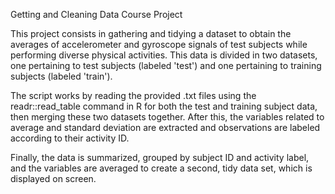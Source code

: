 Getting and Cleaning Data Course Project

This project consists in gathering and tidying a dataset to obtain the averages of 
accelerometer and gyroscope signals of test subjects while performing diverse physical
activities. This data is divided in two datasets, one pertaining to test subjects 
(labeled 'test') and one pertaining to training subjects (labeled 'train'). 

The script works by reading the provided .txt files using the readr::read_table command
in R for both the test and training subject data, then merging these two datasets together.
After this, the variables related to average and standard deviation are extracted and 
observations are labeled according to their activity ID. 

Finally, the data is summarized, grouped by subject ID and activity label, and the 
variables are averaged to create a second, tidy data set, which is displayed on screen.